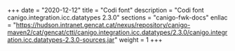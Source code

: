 +++
date        = "2020-12-12"
title       = "Codi font"
description = "Codi font canigo.integration.icc.datatypes 2.3.0"
sections    = "canigo-fwk-docs"
enllac		= "https://hudson.intranet.gencat.cat/nexus/repository/canigo-maven2/cat/gencat/ctti/canigo.integration.icc.datatypes/2.3.0/canigo.integration.icc.datatypes-2.3.0-sources.jar"
weight		= 1
+++

